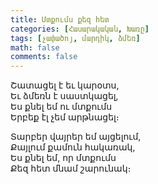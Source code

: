 ```yaml
---
title: Մտքումս քեզ հետ
categories: [Հասարակական, Խառը]
tags: [չափածոյ, մարդիկ, ձմեռ]
math: false
comments: false
---
```


Շատացել է եւ կարօտս,  
Եւ ձմեռն է սաստկացել,  
Ես քնել եմ ու մտքումս  
Երբեք էլ չեմ արթնացել։

Տարբեր վայրեր եմ այցելում,  
Քայլում քամուն հակառակ,  
Ես քնել եմ, որ մտքումս  
Քեզ հետ մնամ շարունակ։
